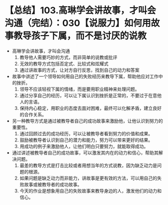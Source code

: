 # 【总结】103.高琳学会讲故事，才叫会沟通（完结）：030【说服力】如何用故事教导孩子下属，而不是讨厌的说教

-   高琳学会讲故事，才叫会沟通
    1.  教导他人需要巧妙的方式，而非简单的说教或批评
    2.  无效的教导方式包括否定式、比较式和炫耀式
    3.  通过讲故事的方式，让对方自行反思，找到自己的动力和答案
-   故事中讲述了一个领导如何用自己的失败经历来教导下属，帮助他应对工作中的挫折。
    1.  领导不应该轻视下属的情绪，而是要用职业精神来处理问题。
    2.  通过分享自己的经历，可以让下属认识到挫折是正常的，不要过于在意他人的言语。
    3.  保持内心稳定，用职业的态度去面对困难，最终可以化解矛盾，建立良好的合作关系。
-   另一种教导方式是通过被教导者自己的成功故事来激励他，让他认识到努力的重要性。
    1.  通过回顾过去的成功经历，可以让被教导者看到努力的价值和成果。
    2.  鼓励被教导者认识到自己的潜力和能力，努力可以带来更好的结果。
    3.  用成功的例子来激励他人，让他们明白只要努力，就能取得成功。
-   通过讲述被教导者自己的成功故事，可以激发其内在的动力和信心，帮助其解决问题。
    1.  最差的教导方式是打击比较或者用想当年的方式说教，因为缺乏动力是问题的根源。
    2.  如果问题是缺乏动力而非能力，讲故事是更有效的方法，可以用自己的失败故事或被教导者的成功故事。
    3.  今天的作业是想象用自己的失败故事来教导身边的人，激发他们的动力和信心。